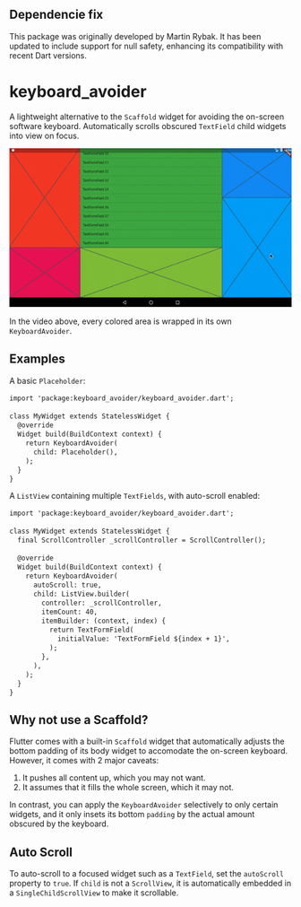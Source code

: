 ## Dependencie fix

This package was originally developed by Martin Rybak. It has been updated to include support for null safety, enhancing its compatibility with recent Dart versions.

# keyboard_avoider

A lightweight alternative to the `Scaffold` widget for avoiding the on-screen software keyboard. Automatically scrolls obscured `TextField` child widgets into view on focus.

![](keyboard_avoider.gif)

In the video above, every colored area is wrapped in its own `KeyboardAvoider`.

## Examples

A basic `Placeholder`:

```
import 'package:keyboard_avoider/keyboard_avoider.dart';

class MyWidget extends StatelessWidget {
  @override
  Widget build(BuildContext context) {
    return KeyboardAvoider(
      child: Placeholder(),
    );
  }
}
```

A `ListView` containing multiple `TextFields`, with auto-scroll enabled:

```
import 'package:keyboard_avoider/keyboard_avoider.dart';

class MyWidget extends StatelessWidget {
  final ScrollController _scrollController = ScrollController();

  @override
  Widget build(BuildContext context) {
    return KeyboardAvoider(
      autoScroll: true,
      child: ListView.builder(
        controller: _scrollController,
        itemCount: 40,
        itemBuilder: (context, index) {
          return TextFormField(
            initialValue: 'TextFormField ${index + 1}',
          );
        },
      ),
    );
  }
}
```



## Why not use a Scaffold?

Flutter comes with a built-in `Scaffold` widget that automatically adjusts the bottom padding of its body widget to accomodate the on-screen keyboard. However, it comes with 2 major caveats:
 
1. It pushes all content up, which you may not want.
1. It assumes that it fills the whole screen, which it may not.

In contrast, you can apply the `KeyboardAvoider` selectively to only certain widgets, and it only insets its bottom `padding` by the actual amount obscured by the keyboard.

## Auto Scroll

To auto-scroll to a focused widget such as a `TextField`, set the `autoScroll` property to `true`. If `child` is not a `ScrollView`, it is automatically embedded in a `SingleChildScrollView` to make it scrollable.